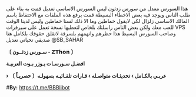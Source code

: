 هذا السورس معدل من سورس زدثون ليس السورس الاساسي تعديل قمت به بناء على طلب الناس ويوجد فيه بعض الاخطاء البسيطة قمت برفع هذه الملفات مع الاحتفاظ باسم المالك الاساسي زلزال لكي لايقول خماطين وما الا ذلك لسنا خماطين وليس لدينا الوقت للعب معك ولكن بعض الناس راسلتك بلخاص لتعطيها نسخة تعمل على سيرفرات VPS وصاحب السورس البسيط هذا حظرهم واتهمهم بلسرقة لاتقلق حقوقك بلكامل هنا صديقي تحياتي 
تعديل @SB_SAHAR

**〔 سـورس زدثــون - 𝗭𝗧𝗵𝗼𝗻 〕**

**افضـل سـورسـات يـوزر بـوت العربيـة**

**› عربـي بالكـامل › تحديثـات متواصـله › فـارات تلقـائيـه بسهولـه〔 حصريـاً 〕** 

#**By:** https://t.me/BBBlibot


